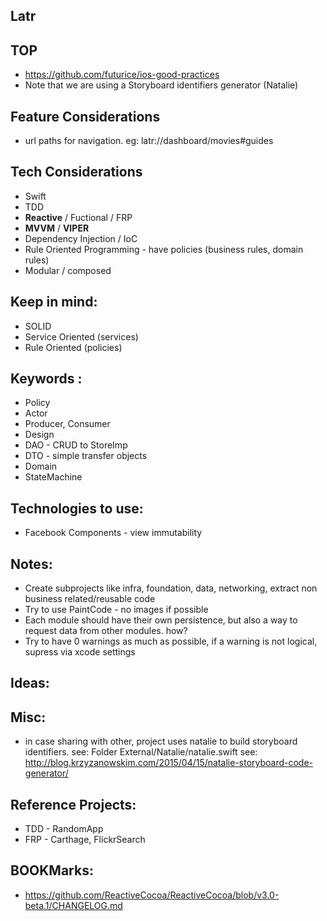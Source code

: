 ## Latr

## TOP
- https://github.com/futurice/ios-good-practices
- Note that we are using a Storyboard identifiers generator (Natalie)

## Feature Considerations
- url paths for navigation. eg: latr://dashboard/movies#guides

## Tech Considerations
- Swift
- TDD
- __Reactive__ / Fuctional / FRP
- __MVVM__ / __VIPER__
- Dependency Injection / IoC
- Rule Oriented Programming - have policies (business rules, domain rules)
- Modular / composed

## Keep in mind:
- SOLID
- Service Oriented (services)
- Rule Oriented (policies)

## Keywords :
- Policy
- Actor
- Producer, Consumer
- Design
- DAO - CRUD to StoreImp
- DTO - simple transfer objects
- Domain
- StateMachine


## Technologies to use:  
- Facebook Components - view immutability


## Notes:  
- Create subprojects like infra, foundation, data, networking, extract non business related/reusable code
- Try to use PaintCode - no images if possible
- Each module should have their own persistence, but also a way to request data from other modules. how?
- Try to have 0 warnings as much as possible, if a warning is not logical, supress via xcode settings

## Ideas:  


## Misc:  
- in case sharing with other, project uses natalie to build storyboard identifiers. 
    see: Folder External/Natalie/natalie.swift
    see: http://blog.krzyzanowskim.com/2015/04/15/natalie-storyboard-code-generator/




## Reference Projects:  
* TDD - RandomApp 
* FRP - Carthage, FlickrSearch


## BOOKMarks:   
- https://github.com/ReactiveCocoa/ReactiveCocoa/blob/v3.0-beta.1/CHANGELOG.md